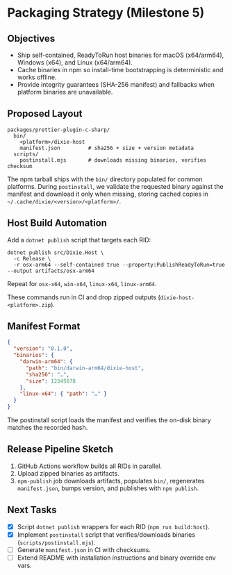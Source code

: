 # Packaging Strategy (Milestone 5)

## Objectives

- Ship self-contained, ReadyToRun host binaries for macOS (x64/arm64), Windows (x64), and Linux (x64/arm64).
- Cache binaries in npm so install-time bootstrapping is deterministic and works offline.
- Provide integrity guarantees (SHA-256 manifest) and fallbacks when platform binaries are unavailable.

## Proposed Layout

```
packages/prettier-plugin-c-sharp/
  bin/
    <platform>/dixie-host
    manifest.json         # sha256 + size + version metadata
  scripts/
    postinstall.mjs       # downloads missing binaries, verifies checksum
```

The npm tarball ships with the `bin/` directory populated for common platforms. During `postinstall`, we validate the requested binary against the manifest and download it only when missing, storing cached copies in `~/.cache/dixie/<version>/<platform>/`.

## Host Build Automation

Add a `dotnet publish` script that targets each RID:

```
dotnet publish src/Dixie.Host \
  -c Release \
  -r osx-arm64 --self-contained true --property:PublishReadyToRun=true --output artifacts/osx-arm64
```

Repeat for `osx-x64`, `win-x64`, `linux-x64`, `linux-arm64`.

These commands run in CI and drop zipped outputs (`dixie-host-<platform>.zip`).

## Manifest Format

```json
{
  "version": "0.1.0",
  "binaries": {
    "darwin-arm64": {
      "path": "bin/darwin-arm64/dixie-host",
      "sha256": "…",
      "size": 12345678
    },
    "linux-x64": { "path": "…" }
  }
}
```

The postinstall script loads the manifest and verifies the on-disk binary matches the recorded hash.

## Release Pipeline Sketch

1. GitHub Actions workflow builds all RIDs in parallel.
2. Upload zipped binaries as artifacts.
3. `npm-publish` job downloads artifacts, populates `bin/`, regenerates `manifest.json`, bumps version, and publishes with `npm publish`.

## Next Tasks

- [x] Script `dotnet publish` wrappers for each RID (`npm run build:host`).
- [x] Implement `postinstall` script that verifies/downloads binaries (`scripts/postinstall.mjs`).
- [ ] Generate `manifest.json` in CI with checksums.
- [ ] Extend README with installation instructions and binary override env vars.
